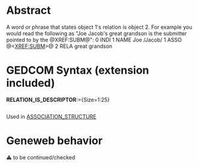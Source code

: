 ﻿# Abstract
A word or phrase that states object 1's relation is object 2. For example you would read the following
as "Joe Jacob's great grandson is the submitter pointed to by the @XREF:SUBM@":
0 INDI
1 NAME Joe /Jacob/
1 ASSO @&lt;<a href=Ged.XREF_SUBM.md>XREF:SUBM</a>&gt;@
2 RELA great grandson


# GEDCOM Syntax (extension included)

**RELATION_IS_DESCRIPTOR**:={Size=1:25}
<pre>
</pre>
Used in <a href=Ged.ASSOCIATION_STRUCTURE.md>ASSOCIATION_STRUCTURE</a><br />

# Geneweb behavior


:warning: to be continued/checked

